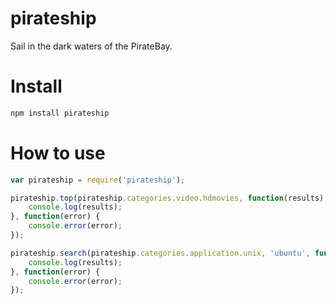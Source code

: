 pirateship
==========

Sail in the dark waters of the PirateBay.

Install
==========
```javascript
npm install pirateship
```

How to use
==========
```javascript
var pirateship = require('pirateship');

pirateship.top(pirateship.categories.video.hdmovies, function(results) {
    console.log(results);
}, function(error) {
    console.error(error);
});

pirateship.search(pirateship.categories.application.unix, 'ubuntu', function(results) {
    console.log(results);
}, function(error) {
    console.error(error);
});
```